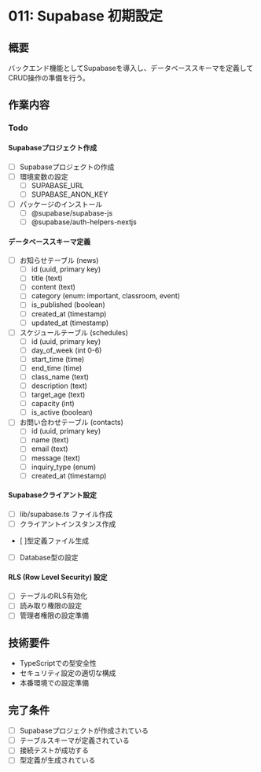 # 011: Supabase 初期設定

## 概要
バックエンド機能としてSupabaseを導入し、データベーススキーマを定義してCRUD操作の準備を行う。

## 作業内容

### Todo

#### Supabaseプロジェクト作成
- [ ] Supabaseプロジェクトの作成
- [ ] 環境変数の設定
  - [ ] SUPABASE_URL
  - [ ] SUPABASE_ANON_KEY
- [ ] パッケージのインストール
  - [ ] @supabase/supabase-js
  - [ ] @supabase/auth-helpers-nextjs

#### データベーススキーマ定義
- [ ] お知らせテーブル (news)
  - [ ] id (uuid, primary key)
  - [ ] title (text)
  - [ ] content (text)
  - [ ] category (enum: important, classroom, event)
  - [ ] is_published (boolean)
  - [ ] created_at (timestamp)
  - [ ] updated_at (timestamp)
- [ ] スケジュールテーブル (schedules)
  - [ ] id (uuid, primary key)
  - [ ] day_of_week (int 0-6)
  - [ ] start_time (time)
  - [ ] end_time (time)
  - [ ] class_name (text)
  - [ ] description (text)
  - [ ] target_age (text)
  - [ ] capacity (int)
  - [ ] is_active (boolean)
- [ ] お問い合わせテーブル (contacts)
  - [ ] id (uuid, primary key)
  - [ ] name (text)
  - [ ] email (text)
  - [ ] message (text)
  - [ ] inquiry_type (enum)
  - [ ] created_at (timestamp)

#### Supabaseクライアント設定
- [ ] lib/supabase.ts ファイル作成
- [ ] クライアントインスタンス作成
- [ ]型定義ファイル生成
- [ ] Database型の設定

#### RLS (Row Level Security) 設定
- [ ] テーブルのRLS有効化
- [ ] 読み取り権限の設定
- [ ] 管理者権限の設定準備

## 技術要件
- TypeScriptでの型安全性
- セキュリティ設定の適切な構成
- 本番環境での設定準備

## 完了条件
- [ ] Supabaseプロジェクトが作成されている
- [ ] テーブルスキーマが定義されている
- [ ] 接続テストが成功する
- [ ] 型定義が生成されている